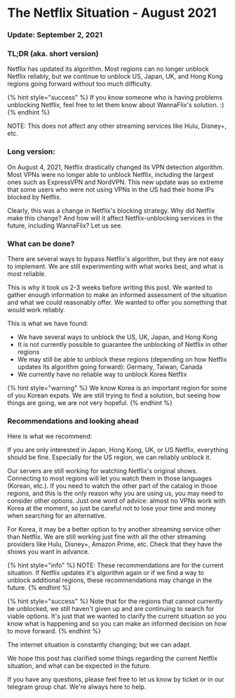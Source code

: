 # The Netflix Situation - August 2021

### Update: September 2, 2021

### TL;DR \(aka. short version\)

Netflix has updated its algorithm. Most regions can no longer unblock Netflix reliably, but we continue to unblock US, Japan, UK, and Hong Kong regions going forward without too much difficulty. 

{% hint style="success" %}
If you know someone who is having problems unblocking Netflix, feel free to let them know about WannaFlix's solution. :\)
{% endhint %}

NOTE: This does not affect any other streaming services like Hulu, Disney+, etc.

### Long version:

On August 4, 2021, Netflix drastically changed its VPN detection algorithm. Most VPNs were no longer able to unblock Netflix, including the largest ones such as ExpressVPN and NordVPN. This new update was so extreme that some users who were not using VPNs in the US had their home IPs blocked by Netflix. 

Clearly, this was a change in Netflix's blocking strategy. Why did Netflix make this change? And how will it affect Netflix-unblocking services in the future, including WannaFlix? Let us see.

### What can be done?

There are several ways to bypass Netflix's algorithm, but they are not easy to implement. We are still experimenting with what works best, and what is most reliable. 

This is why it took us 2-3 weeks before writing this post. We wanted to gather enough information to make an informed assessment of the situation and what we could reasonably offer. We wanted to offer you something that would work reliably. 

This is what we have found:

* We have several ways to unblock the US, UK, Japan, and Hong Kong
* It is not currently possible to guarantee the unblocking of Netflix in other regions
* We may still be able to unblock these regions \(depending on how Netflix updates its algorithm going forward\): Germany, Taiwan, Canada
* We currently have no reliable way to unblock Korea Netflix

{% hint style="warning" %}
We know Korea is an important region for some of you Korean expats. We are still trying to find a solution, but seeing how things are going, we are not very hopeful.
{% endhint %}

### Recommendations and looking ahead

Here is what we recommend:

If you are only interested in Japan, Hong Kong, UK, or US Netflix, everything should be fine. Especially for the US region, we can reliably unblock it.

Our servers are still working for watching Netflix's original shows. Connecting to most regions will let you watch them in those languages \(Korean, etc.\). If you need to watch the other part of the catalog in those regions, and this is the only reason why you are using us, you may need to consider other options. Just one word of advice: almost no VPNs work with Korea at the moment, so just be careful not to lose your time and money when searching for an alternative. 

For Korea, it may be a better option to try another streaming service other than Netflix. We are still working just fine with all the other streaming providers like Hulu, Disney+, Amazon Prime, etc. Check that they have the shows you want in advance.

{% hint style="info" %}
NOTE: These recommendations are for the current situation. If Netflix updates it's algorithm again or if we find a way to unblock additional regions, these recommendations may change in the future.
{% endhint %}

{% hint style="success" %}
Note that for the regions that cannot currently be unblocked, we still haven't given up and are continuing to search for viable options. It's just that we wanted to clarify the current situation so you know what is happening and so you can make an informed decision on how to move forward.
{% endhint %}

The internet situation is constantly changing; but we can adapt. 

We hope this post has clarified some things regarding the current Netflix situation, and what can be expected in the future. 

If you have any questions, please feel free to let us know by ticket or in our telegram group chat. We're always here to help.

